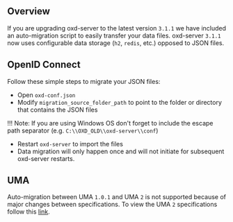 ## Overview

If you are upgrading oxd-server to the latest version `3.1.1` we have included an auto-migration script to easily transfer your data files.  oxd-server `3.1.1` now uses configurable data storage (`h2`, `redis`, etc.) opposed to JSON files.   


## OpenID Connect 
Follow these simple steps to migrate your JSON files:

- Open `oxd-conf.json` 
- Modify `migration_source_folder_path` to point to the folder or directory that contains the JSON files

!!! Note: 
    If you are using Windows OS don't forget to include the escape path separator (e.g. `C:\\OXD_OLD\\oxd-server\\conf`)

- Restart `oxd-server` to import the files
- Data migration will only happen once and will not initiate for subsequent oxd-server restarts.  

## UMA 
Auto-migration between UMA `1.0.1` and UMA `2` is not supported because of major changes between specifications. To view the UMA `2` specifications follow this [link](https://docs.kantarainitiative.org/uma/ed/uma-core-2.0-01.html#without-rpt).
 
